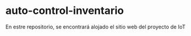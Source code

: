 # auto-control-inventario
En estre repositorio, se encontrará alojado el sitio web del proyecto de IoT
